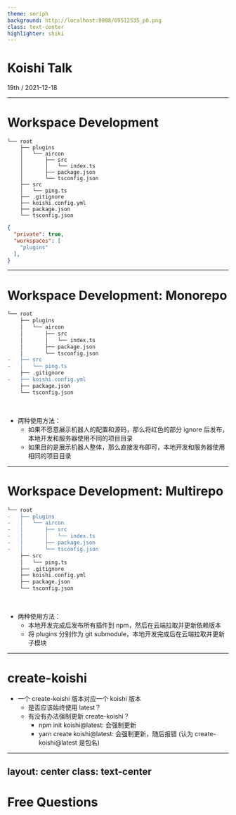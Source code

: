 ```yaml
---
theme: seriph
background: http://localhost:8888/69512535_p0.png
class: text-center
highlighter: shiki
---
```


# Koishi Talk

<div class="opacity-80">
19th / 2021-12-18
</div>

---

# Workspace Development

```
└── root
    ├── plugins
    │   └── aircon
    │       ├── src
    │       │   └── index.ts
    │       ├── package.json
    │       └── tsconfig.json
    ├── src
    │   └── ping.ts
    ├── .gitignore
    ├── koishi.config.yml
    ├── package.json
    └── tsconfig.json
```

```json
{
  "private": true,
  "workspaces": [
    "plugins"
  ],
}
```

---

# Workspace Development: Monorepo

```diff
└── root
    ├── plugins
    │   └── aircon
    │       ├── src
    │       │   └── index.ts
    │       ├── package.json
    │       └── tsconfig.json
-   ├── src
-   │   └── ping.ts
    ├── .gitignore
-   ├── koishi.config.yml
    ├── package.json
    └── tsconfig.json
```

<br>

- 两种使用方法：
  - 如果不愿意展示机器人的配置和源码，那么将红色的部分 ignore 后发布，本地开发和服务器使用不同的项目目录
  - 如果目的是展示机器人整体，那么直接发布即可，本地开发和服务器使用相同的项目目录

---

# Workspace Development: Multirepo

```diff
└── root
-   ├── plugins
-   │   └── aircon
-   │       ├── src
-   │       │   └── index.ts
-   │       ├── package.json
-   │       └── tsconfig.json
    ├── src
    │   └── ping.ts
    ├── .gitignore
    ├── koishi.config.yml
    ├── package.json
    └── tsconfig.json
```

<br>

- 两种使用方法：
  - 本地开发完成后发布所有插件到 npm，然后在云端拉取并更新依赖版本
  - 将 plugins 分别作为 git submodule，本地开发完成后在云端拉取并更新子模块

---

# create-koishi

- 一个 create-koishi 版本对应一个 koishi 版本
  - 是否应该始终使用 latest？
  - 有没有办法强制更新 create-koishi？
    - npm init koishi@latest: 会强制更新
    - yarn create koishi@latest: 会强制更新，随后报错 (认为 create-koishi@latest 是包名)

---
layout: center
class: text-center
---

# Free Questions
